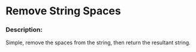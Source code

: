 # Remove String Spaces

### Description:
Simple, remove the spaces from the string, then return the resultant string.